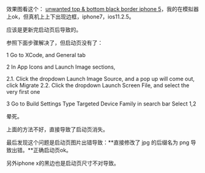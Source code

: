效果图看这个： [unwanted top & bottom black border iphone 5](https://github.com/facebook/react-native/issues/3698)，我的在模拟器上ok，但真机上上下出现边框，iphone7，ios11.2.5。   

应该是更新完启动页后导致的。   

参照下面步骤解决了，但启动页没有了：   

1 Go to XCode, and General tab

2 In App Icons and Launch Image sections,

2.1. Click the dropdown Launch Image Source, and a pop up
will come out, click Migrate
2.2. Click the dropdown Launch Screen File, and select the very first one

3 Go to Build Settings Type Targeted Device Family in search bar Select 1,2

晕死。   

上面的方法不好，直接导致了启动页消失。   

最后发现这个问题是启动页图片出错导致：**直接修改了 jpg 的后缀名为 png 导致出错。**正确启动页ok。      

另外iphone x的黑边也是启动页尺寸不对导致。    